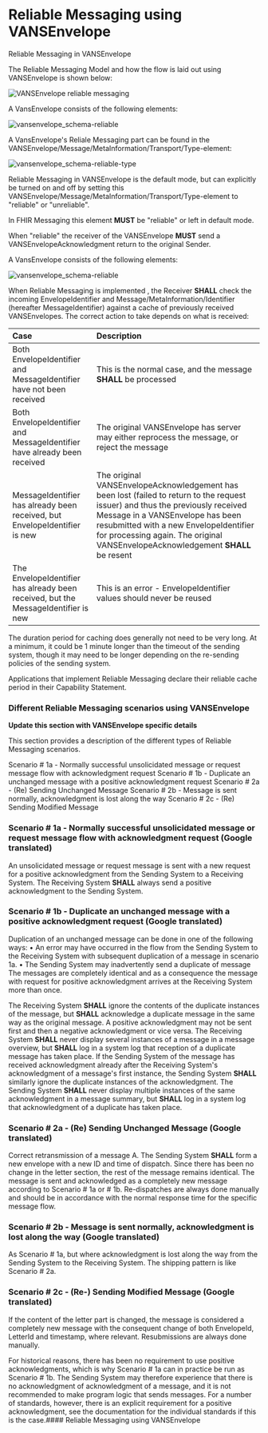 # Reliable Messaging using VANSEnvelope

Reliable Messaging in VANSEnvelope

The Reliable Messaging Model and how the flow is laid out using VANSEnvelope is shown below:

![VANSEnvelope reliable messaging](https://medcomdk.github.io/MedCom-FHIR-Communication/assets/images/vansenvelope_reliable-messaging.png "vansenvelope_reliable-messaging")

A VansEnvelope consists of the following elements:

![vansenvelope_schema-reliable](https://medcomdk.github.io/MedCom-FHIR-Communication/assets/images/vansenvelope_schema-reliable.png "vansenvelope_schema-reliable")

A VansEnvelope's Reliale Messaging part can be found in the VANSEnvelope/Message/MetaInformation/Transport/Type-element:

![vansenvelope_schema-reliable-type](https://medcomdk.github.io/MedCom-FHIR-Communication/assets/images/vansenvelope_schema-reliable-type.png "vansenvelope_schema-reliable-type")

Reliable Messaging in VANSEnvelope is the default mode, but can explicitly be turned on and off by setting this VANSEnvelope/Message/MetaInformation/Transport/Type-element to "reliable" or "unreliable".

In FHIR Messaging this element **MUST** be "reliable" or left in default mode.

When "reliable" the receiver of the VANSEnvelope **MUST** send a VANSEnvelopeAcknowledgment return to the original Sender.

A VansEnvelope consists of the following elements:

![vansenvelope_schema-reliable](https://medcomdk.github.io/MedCom-FHIR-Communication/assets/images/vansenvelope_schema-acknowledgement.png  "vansenvelope_schema-reliable")

When Reliable Messaging is implemented , the Receiver **SHALL** check the incoming EnvelopeIdentifier and Message/MetaInformation/Identifier (hereafter MessageIdentifier) against a cache of previously received VANSEnvelopes. The correct action to take depends on what is received:

| Case                                                            | Description                 |
|:----------------------------------------------------------------|:---------------------------|
| Both EnvelopeIdentifier and MessageIdentifier have not been received      | This is the normal case, and the message **SHALL** be processed            |
| Both EnvelopeIdentifier and MessageIdentifier have already been received  | The original VANSEnvelope has server may either reprocess the message, or reject the message|
| MessageIdentifier has already been received, but EnvelopeIdentifier is new | The original VANSEnvelopeAcknowledgement has been lost (failed to return to the request issuer) and thus the previously received Message in a VANSEnvelope has been resubmitted with a new EnvelopeIdentifier for processing again. The original VANSEnvelopeAcknowledgement **SHALL** be resent|
| The EnvelopeIdentifier has already been received, but the MessageIdentifier is new | This is an error - EnvelopeIdentifier values should never be reused |

The duration period for caching does generally not need to be very long. At a minimum, it could be 1 minute longer than the timeout of the sending system, though it may need to be longer depending on the re-sending policies of the sending system.

Applications that implement Reliable Messaging declare their reliable cache period in their Capability Statement.

### Different Reliable Messaging scenarios using VANSEnvelope

**Update this section with VANSEnvelope specific details**

This section provides a description of the different types of Reliable Messaging scenarios.

Scenario # 1a - Normally successful unsolicidated message or request message flow with acknowledgment request
Scenario # 1b - Duplicate an unchanged message with a positive acknowledgment request
Scenario # 2a - (Re) Sending Unchanged Message
Scenario # 2b - Message is sent normally, acknowledgment is lost along the way
Scenario # 2c - (Re) Sending Modified Message

### Scenario # 1a - Normally successful unsolicidated message or request message flow with acknowledgment request (Google translated)

An unsolicidated message or request message is sent with a new request for a positive acknowledgment from the Sending System to a Receiving System.
The Receiving System **SHALL** always send a positive acknowledgment to the Sending System.

### Scenario # 1b - Duplicate an unchanged message with a positive acknowledgment request (Google translated)

Duplication of an unchanged message can be done in one of the following ways:
• An error may have occurred in the flow from the Sending System to the Receiving System with subsequent duplication of a message in scenario 1a.
• The Sending System may inadvertently send a duplicate of message
The messages are completely identical and as a consequence the message with request for positive acknowledgment arrives at the Receiving System more than once.

The Receiving System **SHALL** ignore the contents of the duplicate instances of the message, but **SHALL** acknowledge a duplicate message in the same way as the original message. A positive acknowledgment may not be sent first and then a negative acknowledgment or vice versa. The Receiving System **SHALL** never display several instances of a message in a message overview, but **SHALL** log in a system log that reception of a duplicate message has taken place. If the Sending System of the message has received acknowledgment already after the Receiving System's acknowledgment of a message's first instance, the Sending System **SHALL** similarly ignore the duplicate instances of the acknowledgment. The Sending System **SHALL** never display multiple instances of the same acknowledgment in a message summary, but **SHALL** log in a system log that acknowledgment of a duplicate has taken place.

### Scenario # 2a - (Re) Sending Unchanged Message (Google translated)

Correct retransmission of a message A.
The Sending System **SHALL** form a new envelope with a new ID and time of dispatch. Since there has been no change in the letter section, the rest of the message remains identical. The message is sent and acknowledged as a completely new message according to Scenario # 1a or # 1b.
Re-dispatches are always done manually and should be in accordance with the normal response time for the specific message flow.

### Scenario # 2b - Message is sent normally, acknowledgment is lost along the way (Google translated)

As Scenario # 1a, but where acknowledgment is lost along the way from the Sending System to the Receiving System.
The shipping pattern is like Scenario # 2a.

### Scenario # 2c - (Re-) Sending Modified Message (Google translated)

If the content of the letter part is changed, the message is considered a completely new message with the consequent change of both EnvelopeId, LetterId and timestamp, where relevant.
Resubmissions are always done manually.

For historical reasons, there has been no requirement to use positive acknowledgments, which is why Scenario # 1a can in practice be run as Scenario # 1b. The Sending System may therefore experience that there is no acknowledgment of acknowledgment of a message, and it is not recommended to make program logic that sends messages.
For a number of standards, however, there is an explicit requirement for a positive acknowledgment, see the documentation for the individual standards if this is the case.#### Reliable Messaging using VANSEnvelope

